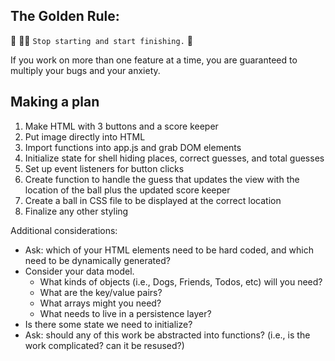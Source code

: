 ## The Golden Rule: 

🦸 🦸‍♂️ `Stop starting and start finishing.` 🏁

If you work on more than one feature at a time, you are guaranteed to multiply your bugs and your anxiety.

## Making a plan

1) Make HTML with 3 buttons and a score keeper
2) Put image directly into HTML
3) Import functions into app.js and grab DOM elements
4) Initialize state for shell hiding places, correct guesses, and total guesses
5) Set up event listeners for button clicks
6) Create function to handle the guess that updates the view with the location of the ball plus the updated score keeper
7) Create a ball in CSS file to be displayed at the correct location
8) Finalize any other styling

Additional considerations:
- Ask: which of your HTML elements need to be hard coded, and which need to be dynamically generated?
- Consider your data model. 
  - What kinds of objects (i.e., Dogs, Friends, Todos, etc) will you need? 
  - What are the key/value pairs? 
  - What arrays might you need? 
  - What needs to live in a persistence layer?
- Is there some state we need to initialize?
- Ask: should any of this work be abstracted into functions? (i.e., is the work complicated? can it be resused?)
